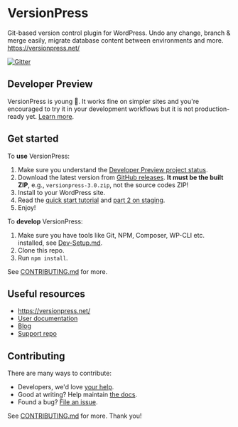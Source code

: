 # VersionPress

Git-based version control plugin for WordPress. Undo any change, branch & merge easily, migrate database content between environments and more. <https://versionpress.net/>

[![Gitter](https://img.shields.io/gitter/room/nwjs/nw.js.svg)](https://gitter.im/versionpress/versionpress)


## Developer Preview

VersionPress is young 🐣. It works fine on simpler sites and you're encouraged to try it in your development workflows but it is not production-ready yet. [Learn more](https://docs.versionpress.net/en/getting-started/about-eap).

## Get started

To **use** VersionPress:

1. Make sure you understand the [Developer Preview project status](https://docs.versionpress.net/en/getting-started/about-eap).
2. Download the latest version from [GitHub releases](https://github.com/versionpress/versionpress/releases). **It must be the built ZIP**, e.g., `versionpress-3.0.zip`, not the source codes ZIP!
3. Install to your WordPress site.
4. Read the [quick start tutorial](https://blog.versionpress.net/2015/05/versionpress-1-0-walkthrough/) and [part 2 on staging](https://blog.versionpress.net/2015/09/versionpress-2-0-staging/).
5. Enjoy!


To **develop** VersionPress:

1. Make sure you have tools like Git, NPM, Composer, WP-CLI etc. installed, see [Dev-Setup.md](./docs/Dev-Setup.md).
2. Clone this repo.
3. Run `npm install`.

See [CONTRIBUTING.md](./CONTRIBUTING.md) for more.


## Useful resources

- <https://versionpress.net/> 
- [User documentation](https://docs.versionpress.net/)
- [Blog](https://blog.versionpress.net/)
- [Support repo](https://github.com/versionpress/support)


## Contributing

There are many ways to contribute:

- Developers, we'd love [your help](./CONTRIBUTING.md).
- Good at writing? Help maintain [the docs](https://github.com/versionpress/docs).
- Found a bug? [File an issue](https://github.com/versionpress/versionpress/issues).

See [CONTRIBUTING.md](./CONTRIBUTING.md) for more. Thank you!
